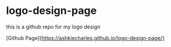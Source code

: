 # logo-design-page
this is a github repo for my logo design

[Github Page]{https://ashkiecharles.github.io/logo-design-page/}

